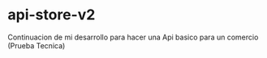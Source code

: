 # api-store-v2
Continuacion de mi  desarrollo para hacer una Api basico para un comercio (Prueba Tecnica)
